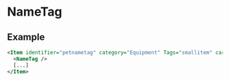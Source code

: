 # NameTag


## Example
```xml
<Item identifier="petnametag" category="Equipment" Tags="smallitem" cargocontaineridentifier="metalcrate">
  <NameTag />
  [...]
</Item>
```


